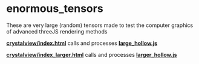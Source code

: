 # enormous_tensors
These are very large (random) tensors made to test the computer graphics of advanced threeJS rendering methods

<a href="https://thisisandrewgarcia.com/crystalview/index.html"><b>crystalview/index.html</b></a> calls and processes <a href="https://github.com/andrewrgarcia/enormous_tensor/blob/main/large_hollow.js"><b>large_hollow.js</b></a>

<a href="https://thisisandrewgarcia.com/crystalview/index_larger.html"><b>crystalview/index\_larger.html</b></a> calls and processes <a href="https://github.com/andrewrgarcia/enormous_tensor/blob/main/larger_hollow.js"><b>larger_hollow.js</b></a>
